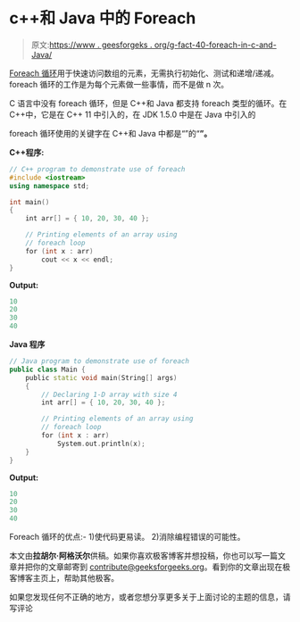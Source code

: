 # c++和 Java 中的 Foreach

> 原文:[https://www . geesforgeks . org/g-fact-40-foreach-in-c-and-Java/](https://www.geeksforgeeks.org/g-fact-40-foreach-in-c-and-java/)

[Foreach 循环](https://www.geeksforgeeks.org/for-each-loop-in-java/)用于快速访问数组的元素，无需执行初始化、测试和递增/递减。foreach 循环的工作是为每个元素做一些事情，而不是做 n 次。

C 语言中没有 foreach 循环，但是 C++和 Java 都支持 foreach 类型的循环。在 C++中，它是在 C++ 11 中引入的，在 JDK 1.5.0 中是在 Java 中引入的

foreach 循环使用的关键字在 C++和 Java 中都是“”的“**”。**

**C++程序:**

```cpp
// C++ program to demonstrate use of foreach
#include <iostream>
using namespace std;

int main()
{
    int arr[] = { 10, 20, 30, 40 };

    // Printing elements of an array using
    // foreach loop
    for (int x : arr)
        cout << x << endl;
}
```

**Output:**

```cpp
10
20
30
40

```

**Java 程序**

```cpp
// Java program to demonstrate use of foreach
public class Main {
    public static void main(String[] args)
    {
        // Declaring 1-D array with size 4
        int arr[] = { 10, 20, 30, 40 };

        // Printing elements of an array using
        // foreach loop
        for (int x : arr)
            System.out.println(x);
    }
}
```

**Output:**

```cpp
10
20
30
40

```

Foreach 循环的优点:-
1)使代码更易读。
2)消除编程错误的可能性。

本文由**拉胡尔·阿格沃尔**供稿。如果你喜欢极客博客并想投稿，你也可以写一篇文章并把你的文章邮寄到 contribute@geeksforgeeks.org。看到你的文章出现在极客博客主页上，帮助其他极客。

如果您发现任何不正确的地方，或者您想分享更多关于上面讨论的主题的信息，请写评论